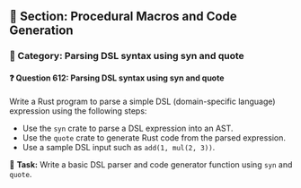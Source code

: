 ## 📘 Section: Procedural Macros and Code Generation  
### 🔹 Category: Parsing DSL syntax using syn and quote  
#### ❓ Question 612: Parsing DSL syntax using syn and quote

Write a Rust program to parse a simple DSL (domain-specific language) expression using the following steps:

- Use the `syn` crate to parse a DSL expression into an AST.
- Use the `quote` crate to generate Rust code from the parsed expression.
- Use a sample DSL input such as `add(1, mul(2, 3))`.

🔧 **Task:** Write a basic DSL parser and code generator function using `syn` and `quote`.
